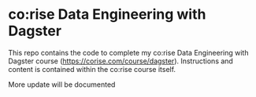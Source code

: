 # co:rise Data Engineering with Dagster

This repo contains the code to complete my co:rise Data Engineering with Dagster course (https://corise.com/course/dagster). Instructions and content is contained within the co:rise course itself.


More update will be documented